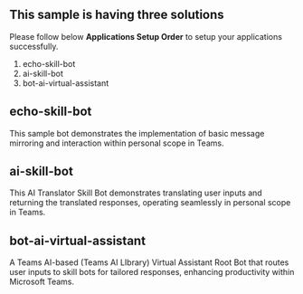
## This sample is having three solutions
Please follow below **Applications Setup Order** to setup your applications successfully.

1. echo-skill-bot
1. ai-skill-bot
1. bot-ai-virtual-assistant

## echo-skill-bot
This sample bot demonstrates the implementation of basic message mirroring and interaction within personal scope in Teams.

## ai-skill-bot
This AI Translator Skill Bot demonstrates translating user inputs and returning the translated responses, operating seamlessly in personal scope in Teams.

## bot-ai-virtual-assistant
A Teams AI-based (Teams AI LIbrary) Virtual Assistant Root Bot that routes user inputs to skill bots for tailored responses, enhancing productivity within Microsoft Teams.